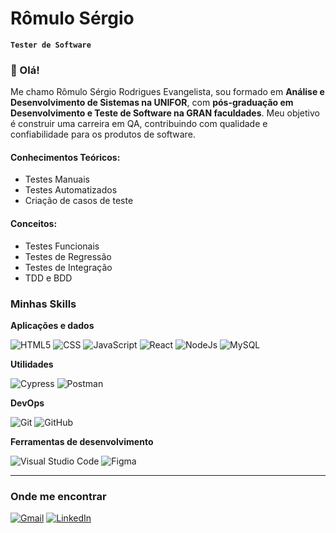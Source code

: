 # Rômulo Sérgio
**`Tester de Software`**

### 👋 Olá!

Me chamo Rômulo Sérgio Rodrigues Evangelista, sou formado em **Análise e Desenvolvimento de Sistemas na UNIFOR**, com **pós-graduação em Desenvolvimento e Teste de Software na GRAN faculdades**. Meu objetivo é construir uma carreira em QA, contribuindo com qualidade e confiabilidade para os produtos de software.

#### Conhecimentos Teóricos: 
- Testes Manuais
- Testes Automatizados
- Criação de casos de teste

#### Conceitos: 
- Testes Funcionais 
- Testes de Regressão 
- Testes de Integração
- TDD e BDD


### Minhas Skills

**Aplicações e dados**

![HTML5](https://img.shields.io/badge/-HTML5-333333?style=flat&logo=HTML5)
![CSS](https://img.shields.io/badge/-CSS-333333?style=flat&logo=CSS&logoColor=1572B6)
![JavaScript](https://img.shields.io/badge/-JavaScript-333333?style=flat&logo=javascript)
![React](https://img.shields.io/badge/-React-333333?style=flat&logo=react)
![NodeJs](https://img.shields.io/badge/Node.js-333333?style=flat&logo=node.js&logoColor=white)
![MySQL](https://img.shields.io/badge/-MySQL-333333?style=flat&logo=mysql)

**Utilidades**

![Cypress](https://img.shields.io/badge/-Cypress-333333?style=flat&logo=cypress)
![Postman](https://img.shields.io/badge/-Postman-333333?style=flat&logo=postman)

**DevOps**

![Git](https://img.shields.io/badge/-Git-333333?style=flat&logo=git)
![GitHub](https://img.shields.io/badge/-GitHub-333333?style=flat&logo=github)

**Ferramentas de desenvolvimento**

![Visual Studio Code](https://img.shields.io/badge/-Vs%20Code-333333?logo=vscode&logoColor=007ACC)
![Figma](https://img.shields.io/badge/-Figma-333333?style=flat&logo=figma&logoColor=007ACC)

---

### Onde me encontrar

<p align="left">
  <a href="mailto:romulosergiore@gmail.com" title="Gmail">
  <img src="https://img.shields.io/badge/-Gmail-FF0000?style=flat-square&labelColor=FF0000&logo=gmail&logoColor=white&link=mailto:romulosergiore@gmail.com" alt="Gmail" target="_blank"/></a>

  <a href="https://www.linkedin.com/in/romulosergiore/" title="LinkedIn">
  <img src="https://img.shields.io/badge/-Linkedin-0e76a8?style=flat-square&logo=Linkedin&logoColor=white&link=https://www.linkedin.com/in/romulosergiore/"  alt="LinkedIn" target="_blank"/></a>
  </a>
</p>  
